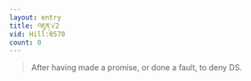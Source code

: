 ```yaml
---
layout: entry
title: འཇུན་√2
vid: Hill:0570
count: 0
---
```

> After having made a promise, or done a fault, to deny DS\.



